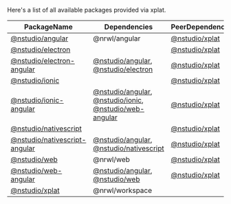 Here's a list of all available packages provided via xplat.

| PackageName                                                                 | Dependencies                                                                                                                                                | PeerDependencies                              |
| --------------------------------------------------------------------------- | ----------------------------------------------------------------------------------------------------------------------------------------------------------- | --------------------------------------------- |
| <a href="/xplat/api/angular">@nstudio/angular</a>                           | @nrwl/angular                                                                                                                                               | <a href="/xplat/api/xplat">@nstudio/xplat</a> |
| <a href="/xplat/api/electron">@nstudio/electron</a>                         |                                                                                                                                                             | <a href="/xplat/api/xplat">@nstudio/xplat</a> |
| <a href="/xplat/api/electron-angular">@nstudio/electron-angular</a>         | <a href="/xplat/api/angular">@nstudio/angular</a>, <a href="/xplat/api/electron">@nstudio/electron</a>                                                      | <a href="/xplat/api/xplat">@nstudio/xplat</a> |
| <a href="/xplat/api/ionic">@nstudio/ionic</a>                               |                                                                                                                                                             | <a href="/xplat/api/xplat">@nstudio/xplat</a> |
| <a href="/xplat/api/ionic-angular">@nstudio/ionic-angular</a>               | <a href="/xplat/api/angular">@nstudio/angular</a>, <a href="/xplat/api/ionic">@nstudio/ionic</a>, <a href="/xplat/api/web-angular">@nstudio/web-angular</a> | <a href="/xplat/api/xplat">@nstudio/xplat</a> |
| <a href="/xplat/api/nativescript">@nstudio/nativescript</a>                 |                                                                                                                                                             | <a href="/xplat/api/xplat">@nstudio/xplat</a> |
| <a href="/xplat/api/nativescript-angular">@nstudio/nativescript-angular</a> | <a href="/xplat/api/angular">@nstudio/angular</a>, <a href="/xplat/api/nativescript">@nstudio/nativescript</a>                                              | <a href="/xplat/api/xplat">@nstudio/xplat</a> |
| <a href="/xplat/api/web">@nstudio/web</a>                                   | @nrwl/web                                                                                                                                                   | <a href="/xplat/api/xplat">@nstudio/xplat</a> |
| <a href="/xplat/api/web-angular">@nstudio/web-angular</a>                   | <a href="/xplat/api/angular">@nstudio/angular</a>, <a href="/xplat/api/web">@nstudio/web</a>                                                                | <a href="/xplat/api/xplat">@nstudio/xplat</a> |
| <a href="/xplat/api/xplat">@nstudio/xplat</a>                               | @nrwl/workspace                                                                                                                                             |                                               |
